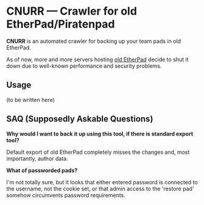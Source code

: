 # CNURR — Crawler for old EtherPad/Piratenpad

**CNURR** is an automated crawler for backing up your team pads in old EtherPad.

As of now, more and more servers hosting [old EtherPad](https://github.com/ether/pad) decide to shut it down due to well-known performance and security problems.

## Usage

(to be written here)

## SAQ (Supposedly Askable Questions)

**Why would I want to back it up using this tool, if there is standard export tool?**

Default export of old EtherPad completely misses the changes and, most importantly, author data.

**What of passworded pads?**

I'm not totally sure, but it looks that either entered password is connected to the username, not the cookie set, or that admin access to the 'restore pad' somehow circumvents password requirements.
